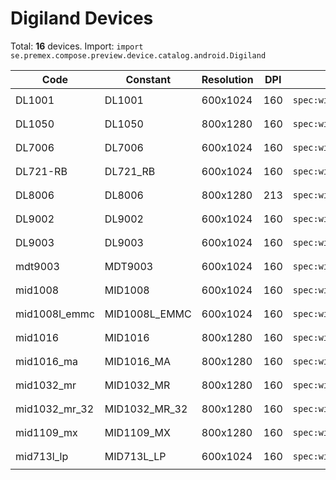 # Digiland Devices

Total: **16** devices. Import: `import se.premex.compose.preview.device.catalog.android.Digiland`

| Code | Constant | Resolution | DPI | Compose Spec | Preview Usage |
|------|----------|------------|-----|-------------|---------------|
| DL1001 | DL1001 | 600x1024 | 160 | `spec:width=600px,height=1024px,dpi=160` | `@Preview(device = Digiland.DL1001)` |
| DL1050 | DL1050 | 800x1280 | 160 | `spec:width=800px,height=1280px,dpi=160` | `@Preview(device = Digiland.DL1050)` |
| DL7006 | DL7006 | 600x1024 | 160 | `spec:width=600px,height=1024px,dpi=160` | `@Preview(device = Digiland.DL7006)` |
| DL721-RB | DL721_RB | 600x1024 | 160 | `spec:width=600px,height=1024px,dpi=160` | `@Preview(device = Digiland.DL721_RB)` |
| DL8006 | DL8006 | 800x1280 | 213 | `spec:width=800px,height=1280px,dpi=213` | `@Preview(device = Digiland.DL8006)` |
| DL9002 | DL9002 | 600x1024 | 160 | `spec:width=600px,height=1024px,dpi=160` | `@Preview(device = Digiland.DL9002)` |
| DL9003 | DL9003 | 600x1024 | 160 | `spec:width=600px,height=1024px,dpi=160` | `@Preview(device = Digiland.DL9003)` |
| mdt9003 | MDT9003 | 600x1024 | 160 | `spec:width=600px,height=1024px,dpi=160` | `@Preview(device = Digiland.MDT9003)` |
| mid1008 | MID1008 | 600x1024 | 160 | `spec:width=600px,height=1024px,dpi=160` | `@Preview(device = Digiland.MID1008)` |
| mid1008l_emmc | MID1008L_EMMC | 600x1024 | 160 | `spec:width=600px,height=1024px,dpi=160` | `@Preview(device = Digiland.MID1008L_EMMC)` |
| mid1016 | MID1016 | 800x1280 | 160 | `spec:width=800px,height=1280px,dpi=160` | `@Preview(device = Digiland.MID1016)` |
| mid1016_ma | MID1016_MA | 800x1280 | 160 | `spec:width=800px,height=1280px,dpi=160` | `@Preview(device = Digiland.MID1016_MA)` |
| mid1032_mr | MID1032_MR | 800x1280 | 160 | `spec:width=800px,height=1280px,dpi=160` | `@Preview(device = Digiland.MID1032_MR)` |
| mid1032_mr_32 | MID1032_MR_32 | 800x1280 | 160 | `spec:width=800px,height=1280px,dpi=160` | `@Preview(device = Digiland.MID1032_MR_32)` |
| mid1109_mx | MID1109_MX | 800x1280 | 160 | `spec:width=800px,height=1280px,dpi=160` | `@Preview(device = Digiland.MID1109_MX)` |
| mid713l_lp | MID713L_LP | 600x1024 | 160 | `spec:width=600px,height=1024px,dpi=160` | `@Preview(device = Digiland.MID713L_LP)` |

<!-- Generated automatically. Do not edit manually. -->
